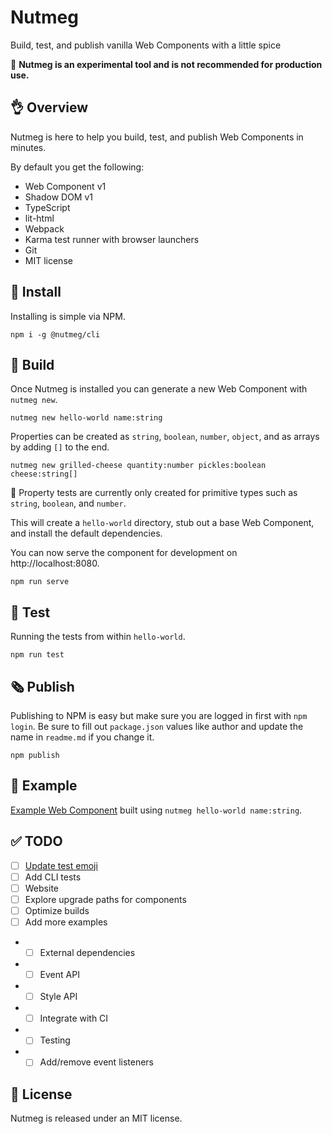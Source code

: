Nutmeg
====

Build, test, and publish vanilla Web Components with a little spice

🚧  **Nutmeg is an experimental tool and is not recommended for production use.**

👌 Overview
----

Nutmeg is here to help you build, test, and publish Web Components in minutes.

By default you get the following:

- Web Component v1
- Shadow DOM v1
- TypeScript
- lit-html
- Webpack
- Karma test runner with browser launchers
- Git
- MIT license

🔽 Install
----

Installing is simple via NPM.

```
npm i -g @nutmeg/cli
```

🌱 Build
----

Once Nutmeg is installed you can generate a new Web Component with `nutmeg new`.

```
nutmeg new hello-world name:string
```

Properties can be created as `string`, `boolean`, `number`, `object`, and as arrays by adding `[]` to the end.

```
nutmeg new grilled-cheese quantity:number pickles:boolean cheese:string[]
```

🚧  Property tests are currently only created for primitive types such as `string`, `boolean`, and `number`.


This will create a `hello-world` directory, stub out a base Web Component, and install the default dependencies.

You can now serve the component for development on http://localhost:8080.

```
npm run serve
```

🔬 Test
----

Running the tests from within `hello-world`.

```
npm run test
```

🗞️ Publish
----

Publishing to NPM is easy but make sure you are logged in first with `npm login`. Be sure to fill out `package.json` values like author and update the name in `readme.md` if you change it.

```
npm publish
```

👋 Example
----

[Example Web Component](https://github.com/abraham/nutmeg-hello-world) built using `nutmeg hello-world name:string`.

✅ TODO
----

- [ ] [Update test emoji](https://emojipedia.org/test-tube/)
- [ ] Add CLI tests
- [ ] Website
- [ ] Explore upgrade paths for components
- [ ] Optimize builds
- [ ] Add more examples
- - [ ] External dependencies
- - [ ] Event API
- - [ ] Style API
- - [ ] Integrate with CI
- - [ ] Testing
- - [ ] Add/remove event listeners

👔 License
----

Nutmeg is released under an MIT license.
